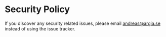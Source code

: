 # Security Policy

If you discover any security related issues, please email andreas@argia.se instead of using the issue tracker.
